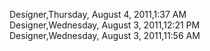 ﻿Designer,Thursday, August 4, 2011,1:37 AM  Designer,Wednesday, August 3, 2011,12:21 PM  Designer,Wednesday, August 3, 2011,11:56 AM
